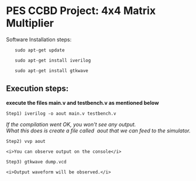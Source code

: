 # PES CCBD Project: 4x4 Matrix Multiplier

Software Installation steps:

<ul>
	
	sudo apt-get update 

	sudo apt-get install iverilog 

	sudo apt-get install gtkwave 
</ul>

## Execution steps:
<b>execute the files main.v and testbench.v as mentioned below</b>
 
    Step1) iverilog -o aout main.v testbench.v 

   <i>If the compilation went OK, you won't see any output. <br />
	What this does is create a file called  aout that we can feed to the simulator.</i>

    Step2) vvp aout 

	<i>You can observe output on the console</i>

    Step3) gtkwave dump.vcd 

	<i>Output waveform will be observed.</i>

